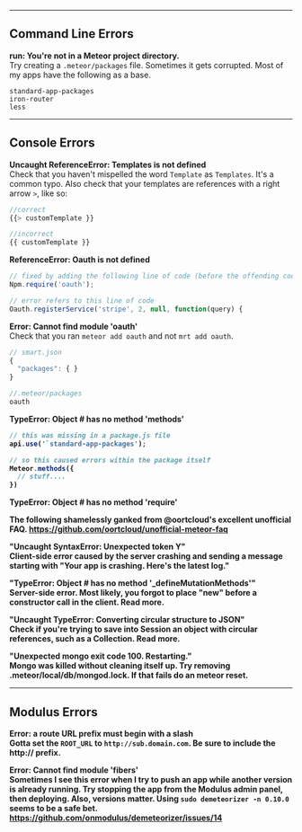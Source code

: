 ------------------------------------------------------------------
## Command Line Errors

**run: You're not in a Meteor project directory.**  
Try creating a ``.meteor/packages`` file.  Sometimes it gets corrupted.  Most of my apps have the following as a base.
````
standard-app-packages
iron-router
less
````

------------------------------------------------------------------
## Console Errors

**Uncaught ReferenceError: Templates is not defined**  
Check that you haven't mispelled the word ``Template`` as ``Templates``.  It's a common typo.  Also check that your templates are references with a right arrow ``>``, like so:

````js
//correct
{{> customTemplate }}

//incorrect
{{ customTemplate }}
````

**ReferenceError: Oauth is not defined**     

````js
// fixed by adding the following line of code (before the offending code)
Npm.require('oauth');

// error refers to this line of code
Oauth.registerService('stripe', 2, null, function(query) {
````


**Error: Cannot find module 'oauth'**  
Check that you ran ``meteor add oauth`` and not ``mrt add oauth``.  

````js
// smart.json
{
  "packages": { }
}

//.meteor/packages
oauth
````


**TypeError: Object #<Object> has no method 'methods'**  

````js
// this was missing in a package.js file
api.use('`standard-app-packages');

// so this caused errors within the package itself
Meteor.methods({
  // stuff....
})

````

**TypeError: Object # has no method 'require'**  


The following shamelessly ganked from @oortcloud's excellent unofficial FAQ.
https://github.com/oortcloud/unofficial-meteor-faq

**"Uncaught SyntaxError: Unexpected token Y"**  
Client-side error caused by the server crashing and sending a message starting with "Your app is crashing. Here's the latest log."  

**"TypeError: Object # has no method '_defineMutationMethods'"**  
Server-side error. Most likely, you forgot to place "new" before a constructor call in the client. Read more.  

**"Uncaught TypeError: Converting circular structure to JSON"**  
Check if you're trying to save into Session an object with circular references, such as a Collection. Read more.  

**"Unexpected mongo exit code 100. Restarting."**  
Mongo was killed without cleaning itself up. Try removing .meteor/local/db/mongod.lock. If that fails do an meteor reset.  




------------------------------------------------------------------
## Modulus Errors

**Error: a route URL prefix must begin with a slash**  
Gotta set the ``ROOT_URL`` to ``http://sub.domain.com``.  Be sure to include the http:// prefix.


**Error: Cannot find module 'fibers'**  
Sometimes I see this error when I try to push an app while another version is already running.  Try stopping the app from the Modulus admin panel, then deploying.  Also, versions matter.  Using ``sudo demeteorizer -n 0.10.0`` seems to be a safe bet.
https://github.com/onmodulus/demeteorizer/issues/14  



